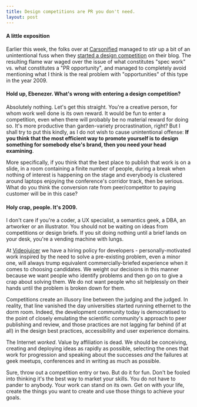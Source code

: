 ```yaml
---
title: Design competitions are PR you don't need.
layout: post
---
```


<h4>A little exposition</h4>

Earlier this week, the folks over at [Carsonified][carsonified] managed to stir up a bit of an unintentional fuss when they [started a  design competition][flame_war] on their blog. The resulting flame war waged over the issue of what constitutes "spec work" vs. what constitutes a "PR opportunity", and managed to completely avoid mentioning what I think is the real problem with "opportunities" of this type in the year 2009.

[carsonified]: http://carsonified.com "Carsonified home page"
[flame_war]: http://www.carsonified.com/fowd/new-competition-design-the-fowd-2009-holding-slide "Carsonified design competition"

<h4>Hold up, Ebenezer. What's wrong with entering a design competition?</h4>

Absolutely nothing. Let's get this straight. You're a creative person, for whom work well done is its own reward. It would be fun to enter a competition, even when there will probably be no material reward for doing so. It's more productive than garden-variety procrastination, right? But I shall try to put this kindly, as I do not wish to cause unintentional offense: **If you think that the most efficient way to promote yourself is to design something for somebody else's brand, then you need your head examining**.

More specifically, if you think that the best place to publish that work is on a slide, in a room containing a finite number of people, during a break when nothing of interest is happening on the stage and everybody is clustered around laptops enjoying the conference's corridor track, then be serious. What do you think the conversion rate from peer/competitor to paying customer will be in this case?

<h4>Holy crap, people. It's 2009.</h4>

I don't care if you're a coder, a UX specialist, a semantics geek, a DBA, an artworker or an illustrator. You should not be waiting on ideas from competitions or design briefs. If you sit doing nothing until a brief lands on your desk, you're a vending machine with lungs.

At [Videojuicer][vj] we have a hiring policy for developers - personally-motivated work inspired by the need to solve a pre-existing problem, even a minor one, will always trump equivalent commercially-briefed experience when it comes to choosing candidates. We weight our decisions in this manner because we want people who identify problems and then go on to give a crap about solving them. We do not want people who sit helplessly on their hands until the problem is broken down for them.

Competitions create an illusory line between the judging and the judged. In reality, that line vanished the day universities started running ethernet to the dorm room. Indeed, the development community today is democratised to the point of closely emulating the scientific community's approach to peer publishing and review, and those practices are not lagging far behind (if at all) in the design best practices, accessibility and user experience domains.

The Internet *worked*. Value by affiliation is dead. We should be conceiving, creating and deploying ideas as rapidly as possible, selecting the ones that work for progression and speaking about the successes *and* the failures at geek meetups, conferences and in writing as much as possible. 

Sure, throw out a competition entry or two. But do it for fun. Don't be fooled into thinking it's the best way to market your skills. You do not have to pander to anybody. Your work can stand on its own. Get on with your life, create the things you want to create and use those things to achieve your goals.

[vj]: http://www.videojuicer.com "Videojuicer"